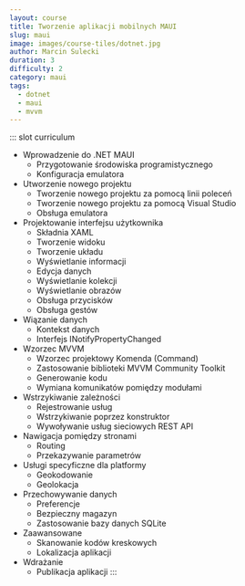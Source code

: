 ```yaml
---
layout: course
title: Tworzenie aplikacji mobilnych MAUI
slug: maui
image: images/course-tiles/dotnet.jpg
author: Marcin Sulecki
duration: 3
difficulty: 2
category: maui
tags: 
  - dotnet
  - maui
  - mvvm
---
```


::: slot curriculum
* Wprowadzenie do .NET MAUI 	
 	* Przygotowanie środowiska programistycznego
 	* Konfiguracja emulatora
* Utworzenie nowego projektu
 	* Tworzenie nowego projektu za pomocą linii poleceń 	
 	* Tworzenie nowego projektu za pomocą Visual Studio
 	* Obsługa emulatora
* Projektowanie interfejsu użytkownika
	* Składnia XAML
	* Tworzenie widoku
	* Tworzenie układu
	* Wyświetlanie informacji
 	* Edycja danych
 	* Wyświetlanie kolekcji
 	* Wyświetlanie obrazów
 	* Obsługa przycisków
 	* Obsługa gestów
* Wiązanie danych
 	* Kontekst danych
 	* Interfejs INotifyPropertyChanged
* Wzorzec MVVM
	* Wzorzec projektowy Komenda (Command)
	* Zastosowanie biblioteki MVVM Community Toolkit
	* Generowanie kodu
	* Wymiana komunikatów pomiędzy modułami
* Wstrzykiwanie zależności
	* Rejestrowanie usług
	* Wstrzykiwanie poprzez konstruktor
	* Wywoływanie usług sieciowych REST API
* Nawigacja pomiędzy stronami
	* Routing
	* Przekazywanie parametrów
* Usługi specyficzne dla platformy	
	* Geokodowanie
	* Geolokacja	
* Przechowywanie danych
	* Preferencje
	* Bezpieczny magazyn
	* Zastosowanie bazy danych SQLite
* Zaawansowane
	* Skanowanie kodów kreskowych
	* Lokalizacja aplikacji
* Wdrażanie
	* Publikacja aplikacji
:::
